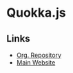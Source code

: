 # Quokka.js

## Links

- [Org. Repository](https://github.com/wallabyjs)
- [Main Website](https://quokkajs.com)
